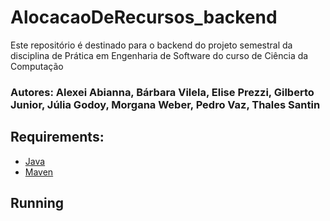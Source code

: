 # AlocacaoDeRecursos_backend
Este repositório é destinado para o backend do projeto semestral da disciplina de Prática em Engenharia de Software do curso de Ciência da Computação

### Autores: Alexei Abianna, Bárbara Vilela, Elise Prezzi, Gilberto Junior, Júlia Godoy, Morgana Weber, Pedro Vaz, Thales Santin

## Requirements:
 - [Java](https://www.java.com/pt-BR/download/ie_manual.jsp?locale=pt_BR)
 - [Maven](https://maven.apache.org/download.cgi) 

## Running

